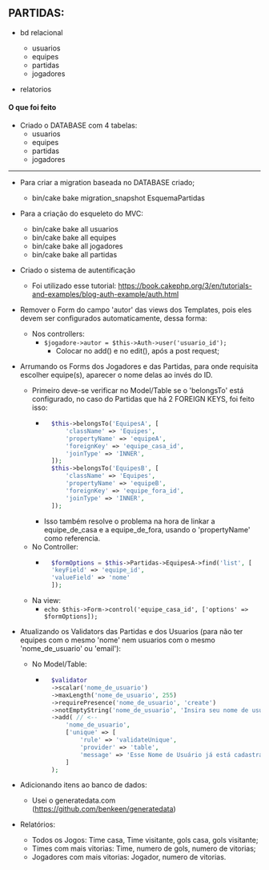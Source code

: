 ## PARTIDAS:


- bd relacional
    - usuarios
    - equipes
    - partidas
    - jogadores

- relatorios


#### O que foi feito

- Criado o DATABASE com 4 tabelas:
    - usuarios
    - equipes
    - partidas
    - jogadores

<hr>

- Para criar a migration baseada no DATABASE criado;
    - bin/cake bake migration_snapshot EsquemaPartidas
- Para a criação do esqueleto do MVC:
    - bin/cake bake all usuarios
    - bin/cake bake all equipes
    - bin/cake bake all jogadores
    - bin/cake bake all partidas
- Criado o sistema de autentificação
    - Foi utilizado esse tutorial: https://book.cakephp.org/3/en/tutorials-and-examples/blog-auth-example/auth.html
- Remover o Form do campo 'autor' das views dos Templates, pois eles devem ser configurados automaticamente, dessa forma:
    - Nos controllers:
        - `$jogadore->autor = $this->Auth->user('usuario_id');`
            - Colocar no add() e no edit(), após a post request;
- Arrumando os Forms dos Jogadores e das Partidas, para onde requisita escolher equipe(s), aparecer o nome delas ao invés do ID.
    - Primeiro deve-se verificar no Model/Table se o 'belongsTo' está configurado, no caso do Partidas que há 2 FOREIGN KEYS, foi feito isso:
        - ``` php
            $this->belongsTo('EquipesA', [
                'className' => 'Equipes',
                'propertyName' => 'equipeA',
                'foreignKey' => 'equipe_casa_id',
                'joinType' => 'INNER',
            ]);
            $this->belongsTo('EquipesB', [
                'className' => 'Equipes',
                'propertyName' => 'equipeB',
                'foreignKey' => 'equipe_fora_id',
                'joinType' => 'INNER',
            ]); 
            ```
        - Isso também resolve o problema na hora de linkar a equipe_de_casa e a equipe_de_fora, usando o 'propertyName' como referencia.
    - No Controller:
        - ``` php
            $formOptions = $this->Partidas->EquipesA->find('list', [
            'keyField' => 'equipe_id', 
            'valueField' => 'nome'
            ]);
            ```
    - Na view:
        - `echo $this->Form->control('equipe_casa_id', ['options' => $formOptions]); `
- Atualizando os Validators das Partidas e dos Usuarios (para não ter equipes com o mesmo 'nome' nem usuarios com o mesmo 'nome_de_usuario' ou 'email'):
    - No Model/Table:
        - ``` php
            $validator
            ->scalar('nome_de_usuario')
            ->maxLength('nome_de_usuario', 255)
            ->requirePresence('nome_de_usuario', 'create')
            ->notEmptyString('nome_de_usuario', 'Insira seu nome de usuário')
            ->add( // <--
                'nome_de_usuario', 
                ['unique' => [
                    'rule' => 'validateUnique', 
                    'provider' => 'table', 
                    'message' => 'Esse Nome de Usuário já está cadastrado.']
                ]
            );
          ```
- Adicionando itens ao banco de dados:
    - Usei o generatedata.com (https://github.com/benkeen/generatedata)


- Relatórios:
    - Todos os Jogos: Time casa, Time visitante, gols casa, gols visitante;
    - Times com mais vitorias: Time, numero de gols, numero de vitorias;
    - Jogadores com mais vitorias: Jogador, numero de vitorias.






